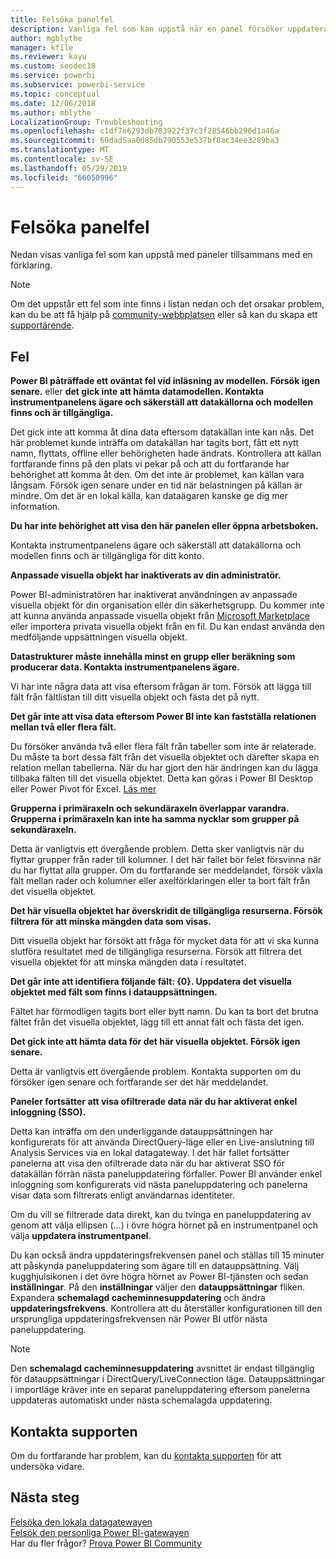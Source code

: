 ```yaml
---
title: Felsöka panelfel
description: Vanliga fel som kan uppstå när en panel försöker uppdatera i Power BI
author: mgblythe
manager: kfile
ms.reviewer: kayu
ms.custom: seodec18
ms.service: powerbi
ms.subservice: powerbi-service
ms.topic: conceptual
ms.date: 12/06/2018
ms.author: mblythe
LocalizationGroup: Troubleshooting
ms.openlocfilehash: c1df7e6293db703922f37c3f28546bb296d1a46a
ms.sourcegitcommit: 60dad5aa0d85db790553e537bf8ac34ee3289ba3
ms.translationtype: MT
ms.contentlocale: sv-SE
ms.lasthandoff: 05/29/2019
ms.locfileid: "66050996"
---
```

# <a name="troubleshooting-tile-errors"></a>Felsöka panelfel
Nedan visas vanliga fel som kan uppstå med paneler tillsammans med en förklaring.

> [!NOTE]
> Om det uppstår ett fel som inte finns i listan nedan och det orsakar problem, kan du be att få hjälp på [community-webbplatsen](http://community.powerbi.com/) eller så kan du skapa ett [supportärende](https://powerbi.microsoft.com/support/).
> 
> 

## <a name="errors"></a>Fel
**Power BI påträffade ett oväntat fel vid inläsning av modellen. Försök igen senare.**
eller **det gick inte att hämta datamodellen. Kontakta instrumentpanelens ägare och säkerställ att datakällorna och modellen finns och är tillgängliga.**

Det gick inte att komma åt dina data eftersom datakällan inte kan nås. Det här problemet kunde inträffa om datakällan har tagits bort, fått ett nytt namn, flyttats, offline eller behörigheten hade ändrats. Kontrollera att källan fortfarande finns på den plats vi pekar på och att du fortfarande har behörighet att komma åt den. Om det inte är problemet, kan källan vara långsam. Försök igen senare under en tid när belastningen på källan är mindre. Om det är en lokal källa, kan dataägaren kanske ge dig mer information.

**Du har inte behörighet att visa den här panelen eller öppna arbetsboken.**

Kontakta instrumentpanelens ägare och säkerställ att datakällorna och modellen finns och är tillgängliga för ditt konto.

**Anpassade visuella objekt har inaktiverats av din administratör.**

Power BI-administratören har inaktiverat användningen av anpassade visuella objekt för din organisation eller din säkerhetsgrupp. Du kommer inte att kunna använda anpassade visuella objekt från [Microsoft Marketplace](https://appsource.microsoft.com/en-us/marketplace/apps?page=1&product=power-bi-visuals) eller importera privata visuella objekt från en fil. Du kan endast använda den medföljande uppsättningen visuella objekt.


**Datastrukturer måste innehålla minst en grupp eller beräkning som producerar data. Kontakta instrumentpanelens ägare.**

Vi har inte några data att visa eftersom frågan är tom. Försök att lägga till fält från fältlistan till ditt visuella objekt och fästa det på nytt.

**Det går inte att visa data eftersom Power BI inte kan fastställa relationen mellan två eller flera fält.**

Du försöker använda två eller flera fält från tabeller som inte är relaterade. Du måste ta bort dessa fält från det visuella objektet och därefter skapa en relation mellan tabellerna. När du har gjort den här ändringen kan du lägga tillbaka fälten till det visuella objektet. Detta kan göras i Power BI Desktop eller Power Pivot för Excel. [Läs mer](desktop-create-and-manage-relationships.md)

**Grupperna i primäraxeln och sekundäraxeln överlappar varandra. Grupperna i primäraxeln kan inte ha samma nycklar som grupper på sekundäraxeln.**

Detta är vanligtvis ett övergående problem. Detta sker vanligtvis när du flyttar grupper från rader till kolumner. I det här fallet bör felet försvinna när du har flyttat alla grupper. Om du fortfarande ser meddelandet, försök växla fält mellan rader och kolumner eller axelförklaringen eller ta bort fält från det visuella objektet.  

**Det här visuella objektet har överskridit de tillgängliga resurserna. Försök filtrera för att minska mängden data som visas.**

Ditt visuella objekt har försökt att fråga för mycket data för att vi ska kunna slutföra resultatet med de tillgängliga resurserna. Försök att filtrera det visuella objektet för att minska mängden data i resultatet.

**Det går inte att identifiera följande fält: {0}. Uppdatera det visuella objektet med fält som finns i datauppsättningen.**

Fältet har förmodligen tagits bort eller bytt namn. Du kan ta bort det brutna fältet från det visuella objektet, lägg till ett annat fält och fästa det igen.

**Det gick inte att hämta data för det här visuella objektet. Försök igen senare.**

Detta är vanligtvis ett övergående problem. Kontakta supporten om du försöker igen senare och fortfarande ser det här meddelandet.

**Paneler fortsätter att visa ofiltrerade data när du har aktiverat enkel inloggning (SSO).**

Detta kan inträffa om den underliggande datauppsättningen har konfigurerats för att använda DirectQuery-läge eller en Live-anslutning till Analysis Services via en lokal datagateway. I det här fallet fortsätter panelerna att visa den ofiltrerade data när du har aktiverat SSO för datakällan förrän nästa paneluppdatering förfaller. Power BI använder enkel inloggning som konfigurerats vid nästa paneluppdatering och panelerna visar data som filtrerats enligt användarnas identiteter. 

Om du vill se filtrerade data direkt, kan du tvinga en paneluppdatering av genom att välja ellipsen (...) i övre högra hörnet på en instrumentpanel och välja **uppdatera instrumentpanel**.

Du kan också ändra uppdateringsfrekvensen panel och ställas till 15 minuter att påskynda paneluppdatering som ägare till en datauppsättning. Välj kugghjulsikonen i det övre högra hörnet av Power BI-tjänsten och sedan **inställningar**. På den **inställningar** väljer den **datauppsättningar** fliken. Expandera **schemalagd cacheminnesuppdatering** och ändra **uppdateringsfrekvens**. Kontrollera att du återställer konfigurationen till den ursprungliga uppdateringsfrekvensen när Power BI utför nästa paneluppdatering.

> [!NOTE]
> Den **schemalagd cacheminnesuppdatering** avsnittet är endast tillgänglig för datauppsättningar i DirectQuery/LiveConnection läge. Datauppsättningar i importläge kräver inte en separat paneluppdatering eftersom panelerna uppdateras automatiskt under nästa schemalagda uppdatering.

## <a name="contact-support"></a>Kontakta supporten
Om du fortfarande har problem, kan du [kontakta supporten](https://support.powerbi.com) för att undersöka vidare.

## <a name="next-steps"></a>Nästa steg
[Felsöka den lokala datagatewayen](service-gateway-onprem-tshoot.md)  
[Felsök den personliga Power BI-gatewayen](service-admin-troubleshooting-power-bi-personal-gateway.md)  
Har du fler frågor? [Prova Power BI Community](http://community.powerbi.com/)

